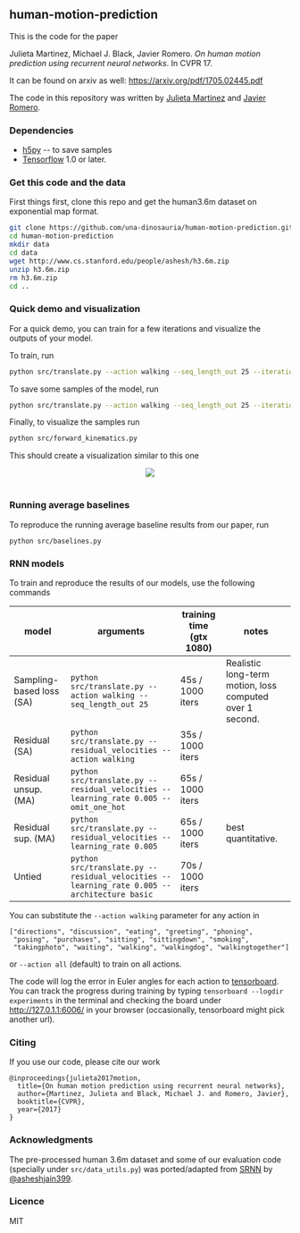 
## human-motion-prediction

This is the code for the paper

Julieta Martinez, Michael J. Black, Javier Romero.
_On human motion prediction using recurrent neural networks_. In CVPR 17.

It can be found on arxiv as well: https://arxiv.org/pdf/1705.02445.pdf

The code in this repository was written by [Julieta Martinez](https://github.com/una-dinosauria/) and [Javier Romero](https://github.com/libicocco/).

### Dependencies

* [h5py](https://github.com/h5py/h5py) -- to save samples
* [Tensorflow](https://github.com/tensorflow/tensorflow/) 1.0 or later.

### Get this code and the data

First things first, clone this repo and get the human3.6m dataset on exponential map format.

```bash
git clone https://github.com/una-dinosauria/human-motion-prediction.git
cd human-motion-prediction
mkdir data
cd data
wget http://www.cs.stanford.edu/people/ashesh/h3.6m.zip
unzip h3.6m.zip
rm h3.6m.zip
cd ..
```

### Quick demo and visualization

For a quick demo, you can train for a few iterations and visualize the outputs
of your model.

To train, run
```bash
python src/translate.py --action walking --seq_length_out 25 --iterations 10000
```

To save some samples of the model, run
```bash
python src/translate.py --action walking --seq_length_out 25 --iterations 10000 --sample --load 10000
```

Finally, to visualize the samples run
```bash
python src/forward_kinematics.py
```

This should create a visualization similar to this one

<p align="center">
  <img src="https://raw.githubusercontent.com/una-dinosauria/human-motion-prediction/master/imgs/walking.gif"><br><br>
</p>


### Running average baselines

To reproduce the running average baseline results from our paper, run

`python src/baselines.py`

### RNN models

To train and reproduce the results of our models, use the following commands

| model      | arguments | training time (gtx 1080) | notes |
| ---        | ---       | ---   | --- |
| Sampling-based loss (SA) | `python src/translate.py --action walking --seq_length_out 25` | 45s / 1000 iters | Realistic long-term motion, loss computed over 1 second. |
| Residual (SA)            | `python src/translate.py --residual_velocities --action walking` | 35s / 1000 iters |  |
| Residual unsup. (MA)     | `python src/translate.py --residual_velocities --learning_rate 0.005 --omit_one_hot` | 65s / 1000 iters | |
| Residual sup. (MA)       | `python src/translate.py --residual_velocities --learning_rate 0.005` | 65s / 1000 iters | best quantitative.|
| Untied       | `python src/translate.py --residual_velocities --learning_rate 0.005 --architecture basic` | 70s / 1000 iters | |


You can substitute the `--action walking` parameter for any action in

```
["directions", "discussion", "eating", "greeting", "phoning",
 "posing", "purchases", "sitting", "sittingdown", "smoking",
 "takingphoto", "waiting", "walking", "walkingdog", "walkingtogether"]
```

or `--action all` (default) to train on all actions.

The code will log the error in Euler angles for each action to [tensorboard](https://www.tensorflow.org/get_started/summaries_and_tensorboard). You can track the progress during training by typing `tensorboard --logdir experiments` in the terminal and checking the board under http://127.0.1.1:6006/ in your browser (occasionally, tensorboard might pick another url).


### Citing

If you use our code, please cite our work

```
@inproceedings{julieta2017motion,
  title={On human motion prediction using recurrent neural networks},
  author={Martinez, Julieta and Black, Michael J. and Romero, Javier},
  booktitle={CVPR},
  year={2017}
}
```

### Acknowledgments

The pre-processed human 3.6m dataset and some of our evaluation code (specially under `src/data_utils.py`) was ported/adapted from [SRNN](https://github.com/asheshjain399/RNNexp/tree/srnn/structural_rnn) by [@asheshjain399](https://github.com/asheshjain399).

### Licence
MIT
